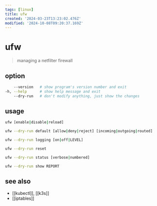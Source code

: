 ```yaml
---
tags: [linux]
title: ufw
created: '2024-03-23T13:23:02.476Z'
modified: '2024-10-08T09:20:37.169Z'
---
```


# ufw

> managing a netfilter firewall

## option

```sh
    --version   # show program's version number and exit
-h, --help      # show help message and exit
    --dry-run   # don't modify anything, just show the changes
```

## usage

```sh
ufw [enable|disable|reload]

ufw --dry-run default [allow|deny|reject] [incoming|outgoing|routed]

ufw --dry-run logging [on|off|LEVEL]

ufw --dry-run reset

ufw --dry-run status [verbose|numbered]

ufw --dry-run show REPORT
```

## see also

- [[kubectl]], [[k3s]]
- [[iptables]]
